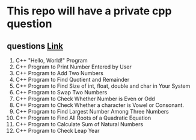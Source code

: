 # This repo will have a private cpp question

## questions [Link](https://www.programiz.com/cpp-programming/examples)
1. C++ "Hello, World!" Program
2. C++ Program to Print Number Entered by User
3. C++ Program to Add Two Numbers
4. C++ Program to Find Quotient and Remainder
5. C++ Program to Find Size of int, float, double and char in Your System
6. C++ Program to Swap Two Numbers
7. C++ Program to Check Whether Number is Even or Odd
8. C++ Program to Check Whether a character is Vowel or Consonant.
9. C++ Program to Find Largest Number Among Three Numbers
10. C++ Program to Find All Roots of a Quadratic Equation
11. C++ Program to Calculate Sum of Natural Numbers
12. C++ Program to Check Leap Year
